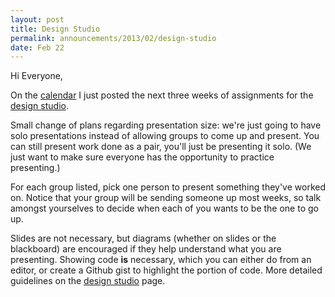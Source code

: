 ```yaml
---
layout: post
title: Design Studio
permalink: announcements/2013/02/design-studio
date: Feb 22
---
```


Hi Everyone,

On the <a href="/6.S194/calendar.html">calendar</a> I just posted the next
three weeks of assignments for the <a href="/6.S194/design-studio.html">design
studio</a>.

Small change of plans regarding presentation size: we're just going to have
solo presentations instead of allowing groups to come up and present. You can
still present work done as a pair, you'll just be presenting it solo. (We just
want to make sure everyone has the opportunity to practice presenting.)

For each group listed, pick one person to present something they've worked on.
Notice that your group will be sending someone up most weeks, so talk amongst
yourselves to decide when each of you wants to be the one to go up.

Slides are not necessary, but diagrams (whether on slides or the blackboard)
are encouraged if they help understand what you are presenting. Showing code
**is** necessary, which you can either do from an editor, or create a Github
gist to highlight the portion of code. More detailed guidelines on the <a
href="/6.S194/design-studio.html">design studio</a> page.
